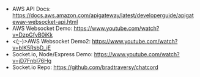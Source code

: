 - AWS API Docs: https://docs.aws.amazon.com/apigateway/latest/developerguide/apigateway-websocket-api.html
- AWS Websocket Demo: https://www.youtube.com/watch?v=DzpGfyB0iKk
- <(;-)>AWS Websocket Demo2: https://www.youtube.com/watch?v=blK5RsbD_jE
- Socket.io, Node/Express Demo: https://www.youtube.com/watch?v=jD7FnbI76Hg
- Socket.io Repo: https://github.com/bradtraversy/chatcord
